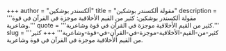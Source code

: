 +++
author = "ألكسندر بوشكين"
title = "مقولة ألكسندر بوشكين"
description = '''مقولة ألكسندر بوشكين: كثير من القيم الأخلاقية موجزة في القرآن في قوة وشاعرية.'''
quote = '''كثير من القيم الأخلاقية موجزة في القرآن في قوة وشاعرية.'''
slug = '''كثير-من-القيم-الأخلاقية-موجزة-في-القرآن-في-قوة-وشاعرية'''
+++
كثير من القيم الأخلاقية موجزة في القرآن في قوة وشاعرية.
